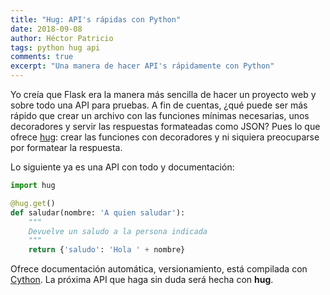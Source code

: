 ```yaml
---
title: "Hug: API's rápidas con Python"
date: 2018-09-08
author: Héctor Patricio
tags: python hug api
comments: true
excerpt: "Una manera de hacer API's rápidamente con Python"
---
```


Yo creía que Flask era la manera más sencilla de hacer un proyecto web y sobre todo una API para pruebas.
A fin de cuentas, ¿qué puede ser más rápido que crear un archivo con las funciones mínimas necesarias,
unos decoradores y servir las respuestas formateadas como JSON? Pues lo que ofrece [hug](http://www.hug.rest/):
crear las funciones con decoradores y ni siquiera preocuparse por formatear la respuesta.


Lo siguiente ya es una API con todo y documentación:


```python
import hug

@hug.get()
def saludar(nombre: 'A quien saludar'):
    """
    Devuelve un saludo a la persona indicada
    """
    return {'saludo': 'Hola ' + nombre}
```


Ofrece documentación automática, versionamiento, está compilada con [Cython](http://cython.org/). La próxima API
que haga sin duda será hecha con **hug**.